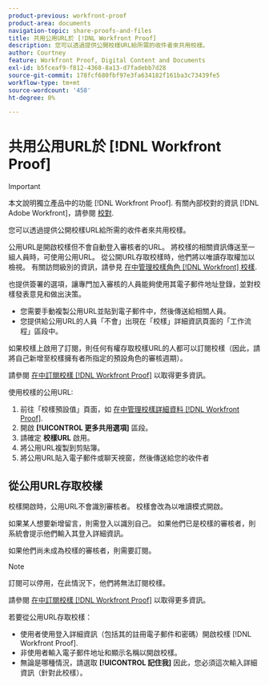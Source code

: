 ```yaml
---
product-previous: workfront-proof
product-area: documents
navigation-topic: share-proofs-and-files
title: 共用公用URL於 [!DNL Workfront Proof]
description: 您可以透過提供公開校樣URL給所需的收件者來共用校樣。
author: Courtney
feature: Workfront Proof, Digital Content and Documents
exl-id: b5fceaf9-f812-4368-8a13-d7fadebb7d28
source-git-commit: 178fcf680fbf97e3fa634182f161ba3c73439fe5
workflow-type: tm+mt
source-wordcount: '458'
ht-degree: 0%

---
```


# 共用公用URL於 [!DNL Workfront Proof]

>[!IMPORTANT]
>
>本文說明獨立產品中的功能 [!DNL Workfront Proof]. 有關內部校對的資訊 [!DNL Adobe Workfront]，請參閱 [校對](../../../review-and-approve-work/proofing/proofing.md).

您可以透過提供公開校樣URL給所需的收件者來共用校樣。

公用URL是開啟校樣但不會自動登入審核者的URL。 將校樣的相關資訊傳送至一組人員時，可使用公用URL。 從公開URL存取校樣時，他們將以唯讀存取權加以檢視。 有關訪問級別的資訊，請參見 [在中管理校樣角色 [!DNL Workfront] 校樣](../../../workfront-proof/wp-work-proofsfiles/share-proofs-and-files/manage-proof-roles.md).

也提供簽署的選項，讓專門加入審核的人員能夠使用其電子郵件地址登錄，並對校樣發表意見和做出決策。

* 您需要手動複製公用URL並貼到電子郵件中，然後傳送給相關人員。
* 您提供給公用URL的人員「不會」出現在「校樣」詳細資訊頁面的「工作流程」區段中。

如果校樣上啟用了訂閱，則任何有權存取校樣URL的人都可以訂閱校樣（因此，請將自己新增至校樣擁有者所指定的預設角色的審核週期）。

請參閱 [在中訂閱校樣 [!DNL Workfront Proof]](../../../workfront-proof/wp-work-proofsfiles/share-proofs-and-files/subscribe-to-proof.md) 以取得更多資訊。

使用校樣的公用URL:

1. 前往「校樣預設值」頁面，如 [在中管理校樣詳細資料 [!DNL Workfront Proof]](../../../workfront-proof/wp-work-proofsfiles/manage-your-work/manage-proof-details.md).
1. 開啟 **[!UICONTROL 更多共用選項]** 區段。
1. 請確定 **校樣URL** 啟用。
1. 將公用URL複製到剪貼簿。
1. 將公用URL貼入電子郵件或聊天視窗，然後傳送給您的收件者

## 從公用URL存取校樣

校樣開啟時，公用URL不會識別審核者。 校樣會改為以唯讀模式開啟。

如果某人想要新增留言，則需登入以識別自己。 如果他們已是校樣的審核者，則系統會提示他們輸入其登入詳細資訊。

如果他們尚未成為校樣的審核者，則需要訂閱。

>[!NOTE]
>
>訂閱可以停用，在此情況下，他們將無法訂閱校樣。

請參閱 [在中訂閱校樣 [!DNL Workfront Proof]](../../../workfront-proof/wp-work-proofsfiles/share-proofs-and-files/subscribe-to-proof.md) 以取得更多資訊。

若要從公用URL存取校樣：

* 使用者使用登入詳細資訊（包括其的註冊電子郵件和密碼）開啟校樣 [!DNL Workfront Proof].
* 非使用者輸入電子郵件地址和顯示名稱以開啟校樣。
* 無論是哪種情況，請選取 **[!UICONTROL 記住我]** 因此，您必須這次輸入詳細資訊（針對此校樣）。

